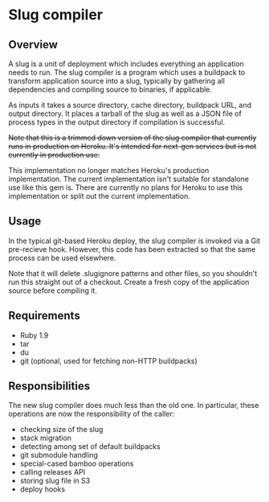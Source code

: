 # Slug compiler

## Overview

A slug is a unit of deployment which includes everything an
application needs to run. The slug compiler is a program which uses a
buildpack to transform application source into a slug, typically by
gathering all dependencies and compiling source to binaries, if
applicable.

As inputs it takes a source directory, cache directory, buildpack URL,
and output directory. It places a tarball of the slug as well as a
JSON file of process types in the output directory if compilation is
successful.

~~Note that this is a trimmed down version of the slug compiler that
currently runs in production on Heroku. It's intended for next-gen
services but is not currently in production use.~~

This implementation no longer matches Heroku's production implementation. The current implementation isn't suitable for standalone use like this gem is. There are currently no plans for Heroku to use this implementation or split out the current implementation.

## Usage

In the typical git-based Heroku deploy, the slug compiler is invoked
via a Git pre-recieve hook. However, this code has been extracted so
that the same process can be used elsewhere.

Note that it will delete .slugignore patterns and other files, so you
shouldn't run this straight out of a checkout. Create a fresh copy of
the application source before compiling it.

## Requirements

* Ruby 1.9
* tar
* du
* git (optional, used for fetching non-HTTP buildpacks)

## Responsibilities

The new slug compiler does much less than the old one. In particular,
these operations are now the responsibility of the caller:

* checking size of the slug
* stack migration
* detecting among set of default buildpacks
* git submodule handling
* special-cased bamboo operations
* calling releases API
* storing slug file in S3
* deploy hooks
